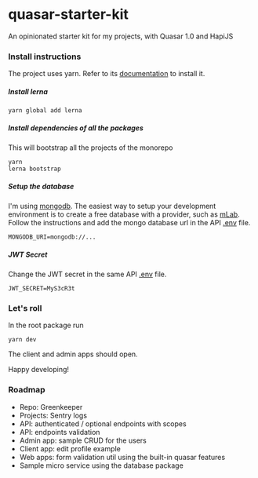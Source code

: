# quasar-starter-kit
An opinionated starter kit for my projects, with Quasar 1.0 and HapiJS

### Install instructions

The project uses yarn. Refer to its [documentation](https://yarnpkg.com/en/docs/install) to install it.

##### Install lerna

```
yarn global add lerna
```

##### Install dependencies of all the packages
This will bootstrap all the projects of the monorepo

```
yarn
lerna bootstrap
```

##### Setup the database

I'm using [mongodb](https://www.mongodb.com/). The easiest way to setup your development environment is to create a free database with a provider, such as [mLab](https://mlab.com/). Follow the instructions and add the mongo database url in the API [.env](https://github.com/gregory-latinier/quasar-starter-kit/blob/develop/packages/api/.env.example) file.

```
MONGODB_URI=mongodb://...
```

##### JWT Secret

Change the JWT secret in the same API [.env](https://github.com/gregory-latinier/quasar-starter-kit/blob/develop/packages/api/.env.example) file.

```
JWT_SECRET=MyS3cR3t
```

### Let's roll

In the root package run

```
yarn dev
```

The client and admin apps should open.

Happy developing!

### Roadmap

- Repo: Greenkeeper
- Projects: Sentry logs
- API: authenticated / optional endpoints with scopes
- API: endpoints validation
- Admin app: sample CRUD for the users
- Client app: edit profile example
- Web apps: form validation util using the built-in quasar features
- Sample micro service using the database package
